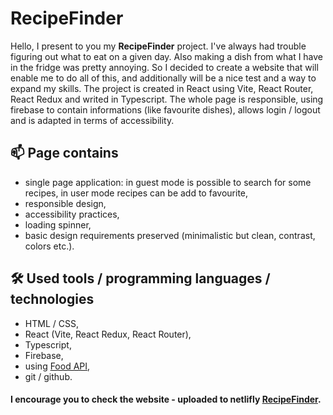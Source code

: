 # RecipeFinder

Hello, I present to you my **RecipeFinder** project. I've always had trouble figuring out what to eat on a given day. Also making a dish from what I have in the fridge was pretty annoying. So I decided to create a website that will enable me to do all of this, and additionally will be a nice test and a way to expand my skills. The project is created in React using Vite, React Router, React Redux and writed in Typescript.
The whole page is responsible, using firebase to contain informations (like favourite dishes), allows login / logout and is adapted in terms of accessibility.

## 📫 Page contains

- single page application: in guest mode is possible to search for some recipes, in user mode recipes can be add to favourite,
- responsible design,
- accessibility practices,
- loading spinner,
- basic design requirements preserved (minimalistic but clean, contrast, colors etc.).

## 🛠 Used tools / programming languages / technologies

- HTML / CSS,
- React (Vite, React Redux, React Router),
- Typescript,
- Firebase,
- using [Food API](https://www.edamam.com/),
- git / github.

#### I encourage you to check the website - uploaded to netlifly [RecipeFinder](https://toolkiit.netlify.app/).
